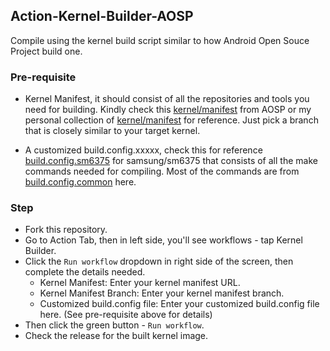 ## Action-Kernel-Builder-AOSP
Compile using the kernel build script similar to how Android Open Souce Project build one.

### Pre-requisite
* Kernel Manifest, it should consist of all the repositories and tools you need for building. Kindly check this [kernel/manifest](https://android.googlesource.com/kernel/manifest/) from AOSP or my personal collection of [kernel/manifest](https://github.com/cd-Crypton/android_kernel-manifest) for reference. Just pick a branch that is closely similar to your target kernel.

* A customized build.config.xxxxx, check this for reference [build.config.sm6375](https://github.com/carlodandan/android_kernel_samsung_sm6375/blob/A14/build.config.sm6375) for samsung/sm6375 that consists of all the make commands needed for compiling. Most of the commands are from [build.config.common](https://github.com/carlodandan/android_kernel_samsung_sm6375/blob/A14/build.config.common) here.

### Step
* Fork this repository.
* Go to Action Tab, then in left side, you'll see workflows - tap Kernel Builder.
* Click the `Run workflow` dropdown in right side of the screen, then complete the details needed.
    * Kernel Manifest: Enter your kernel manifest URL.
    * Kernel Manifest Branch: Enter your kernel manifest branch.
    * Customized build.config file: Enter your customized build.config file here. (See pre-requisite above for details)
* Then click the green button - `Run workflow`.
* Check the release for the built kernel image.
